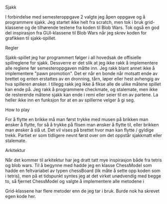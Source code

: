 Sjakk

I forbindelse med semesteroppgave 2 valgte jeg åpen oppgave og å programmere sjakk.
Jeg startet ikke helt fra scratch, men tok i bruk grid-klassene og de tilhørende testene
fra koden til Blob Wars. Tok også en god del inspirasjon fra GUI-klassene til Blob Wars når
jeg skrev koden for grafikken til sjakk-spillet. 

Regler

Sjakk-spillet jeg har programmert følger i all hovedsak de offisielle spillreglene for sjakk.
Dessverre er det slik at jeg ikke rakk å implementere alle reglene før semesteroppgaven måtte inn.
Jeg rakk blant annet ikke å implementere "pawn promotion". Det er når en bonde når motsatt ende av brettet
og enten erstattes av en dronning, tårn, løper eller hest avhengig av hva spilleren ønsker. I tillegg rakk
jeg ikke å fikse alle de ulike måtene spillet kan ende på. Jeg rakk å programmere checkmate, og
stalemate, men ikke de resterende måtene sjakk kan ende i remi eller seier til en av partene. La heller ikke 
inn en funksjon for at en av spillerne velger å gi seg.

How to play

For å flytte en brikke må man først trykke med musen på brikken man ønsker å flytte, for så å trykke på flisen man ønsker 
å flytte til, eller brikken man ønsker å slå ut. Det vil vises på brettet hvor man kan flytte / gyldige trekk. Partiet er 
som tidligere nevnt først over om det oppstår sjakkmatt eller stalemate. 


Arkitektur

Når det kommer til arkitektur har jeg dratt tatt mye inspirasjon både fra tetris og blob wars.
Til å begynne med hadde jeg en klasse ChessModel som hadde en feltvariabel av typen chessBoard 
(lik måte å sette opp koden som i tetris), men på et tidspunkt syntes jeg at det virket unødvendig med 
begge to, så fjernet ChessModel og valgte å implementere alle metodene i 


Grid-klassene har flere metoder enn de jeg tar i bruk. Burde nok ha skrevet egen kode her.
